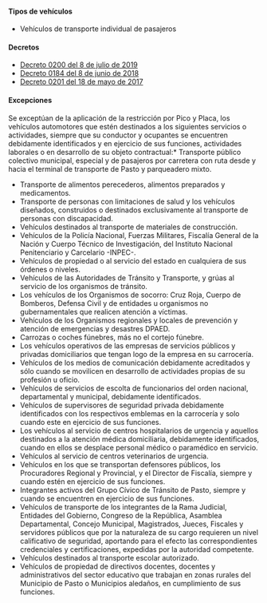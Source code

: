 #### Tipos de vehículos

- Vehículos de transporte individual de pasajeros

#### Decretos

- [Decreto 0200 del 8 de julio de 2019](https://www.pasto.gov.co/index.php/decretos/decretos-2019?download=14705:dec_0200_08_jul_2019)
- [Decreto 0184 del 8 de junio de 2018](https://www.pasto.gov.co/index.php/decretos/decretos-2018?download=12087:dec-0184-08-jun-2018)
- [Decreto 0201 del 18 de mayo de 2017](http://www.pasto.gov.co/index.php/decretos/decretos-2017?download=10061:dec_0201_18_may_2017)

#### Excepciones

Se exceptúan de la aplicación de la restricción por Pico y Placa, los vehículos automotores que estén destinados a los siguientes servicios o actividades, siempre que su conductor y ocupantes se encuentren debidamente identificados y en ejercicio de sus funciones, actividades laborales o en desarrollo de su objeto contractual:\* Transporte público colectivo municipal, especial y de pasajeros por carretera con ruta desde y hacia el terminal de transporte de Pasto y parqueadero mixto.

- Transporte de alimentos perecederos, alimentos preparados y medicamentos.
- Transporte de personas con limitaciones de salud y los vehículos diseñados, construidos o destinados exclusivamente al transporte de personas con discapacidad.
- Vehículos destinados al transporte de materiales de construcción.
- Vehículos de la Policía Nacional, Fuerzas Militares, Fiscalía General de la Nación y Cuerpo Técnico de Investigación, del Instituto Nacional Penitenciario y Carcelario -INPEC-.
- Vehículos de propiedad o al servicio del estado en cualquiera de sus órdenes o niveles.
- Vehículos de las Autoridades de Tránsito y Transporte, y grúas al servicio de los organismos de tránsito.
- Los vehículos de los Organismos de socorro: Cruz Roja, Cuerpo de Bomberos, Defensa Civil y de entidades u organismos no gubernamentales que realicen atención a víctimas.
- Vehículos de los Organismos regionales y locales de prevención y atención de emergencias y desastres DPAED.
- Carrozas o coches fúnebres, más no el cortejo fúnebre.
- Los vehículos operativos de las empresas de servicios públicos y privadas domiciliarios que tengan logo de la empresa en su carrocería.
- Vehículos de los medios de comunicación debidamente acreditados y sólo cuando se movilicen en desarrollo de actividades propias de su profesión u oficio.
- Vehículos de servicios de escolta de funcionarios del orden nacional, departamental y municipal, debidamente identificados.
- Vehículos de supervisores de seguridad privada debidamente identificados con los respectivos emblemas en la carrocería y solo cuando este en ejercicio de sus funciones.
- Los vehículos al servicio de centros hospitalarios de urgencia y aquellos destinados a la atención médica domiciliaria, debidamente identificados, cuando en ellos se desplace personal médico o paramédico en servicio.
- Vehículos al servicio de centros veterinarios de urgencia.
- Vehículos en los que se transportan defensores públicos, los Procuradores Regional y Provincial, y el Director de Fiscalía, siempre y cuando estén en ejercicio de sus funciones.
- Integrantes activos del Grupo Cívico de Tránsito de Pasto, siempre y cuando se encuentren en ejercicio de sus funciones.
- Vehículos de transporte de los integrantes de la Rama Judicial, Entidades del Gobierno, Congreso de la República, Asamblea Departamental, Concejo Municipal, Magistrados, Jueces, Fiscales y servidores públicos que por la naturaleza de su cargo requieren un nivel calificativo de seguridad, aportando para el efecto las correspondientes credenciales y certificaciones, expedidas por la autoridad competente.
- Vehículos destinados al transporte escolar autorizado.
- Vehículos de propiedad de directivos docentes, docentes y administrativos del sector educativo que trabajan en zonas rurales del Municipio de Pasto o Municipios aledaños, en cumplimiento de sus funciones.
